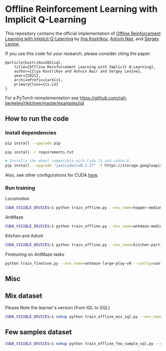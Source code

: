 # Offline Reinforcement Learning with Implicit Q-Learning

This repository contains the official implementation of [Offline Reinforcement Learning with Implicit Q-Learning](https://arxiv.org/abs/2110.06169) by [Ilya Kostrikov](https://kostrikov.xyz), [Ashvin Nair](https://ashvin.me/), and [Sergey Levine](https://people.eecs.berkeley.edu/~svlevine/).

If you use this code for your research, please consider citing the paper:
```
@article{kostrikov2021iql,
    title={Offline Reinforcement Learning with Implicit Q-Learning},
    author={Ilya Kostrikov and Ashvin Nair and Sergey Levine},
    year={2021},
    archivePrefix={arXiv},
    primaryClass={cs.LG}
}
```

For a PyTorch reimplementation see https://github.com/rail-berkeley/rlkit/tree/master/examples/iql

## How to run the code

### Install dependencies

```bash
pip install --upgrade pip

pip install -r requirements.txt

# Installs the wheel compatible with Cuda 11 and cudnn 8.
pip install --upgrade "jax[cuda]>=0.2.27" -f https://storage.googleapis.com/jax-releases/jax_releases.html
```

Also, see other configurations for CUDA [here](https://github.com/google/jax#pip-installation-gpu-cuda).

### Run training

Locomotion
```bash
CUDA_VISIBLE_DEVICES=1 python train_offline.py --env_name=hopper-medium-replay-v2 --config=configs/mujoco_config.py --alpha=2
```

AntMaze
```bash
CUDA_VISIBLE_DEVICES=1 python train_offline.py --env_name=antmaze-medium-diverse-v2 --config=configs/antmaze_config.py --eval_episodes=50 --eval_interval=100000 --alpha=0.5 --alg=EQL
```

Kitchen and Adroit
```bash
CUDA_VISIBLE_DEVICES=1 python train_offline.py --env_name=kitchen-partial-v0 --config=configs/kitchen_config.py --alpha=5
```

Finetuning on AntMaze tasks
```bash
python train_finetune.py --env_name=antmaze-large-play-v0 --config=configs/antmaze_finetune_config.py --eval_episodes=100 --eval_interval=100000 --replay_buffer_size 2000000
```

## Misc
## Mix dataset
Please Note the learner's version (from IQL to SQL)
```bash
CUDA_VISIBLE_DEVICES=1 nohup python train_offline_mix_sql.py --env_name=walker2d-expert-v2 --config=configs/mujoco_config.py --alpha=10 --mix_dataset=random --expert_ratio=0.1
```

## Few samples dataset
```bash
CUDA_VISIBLE_DEVICES=1 nohup python train_offline_few_sample_sql.py --env_name=antmaze-medium-play-v2 --config=configs/antmaze_config.py --eval_episodes=100 --eval_interval=100000 --alpha=0.5 --heavy_tail_higher=0.1 --seed 42
```
